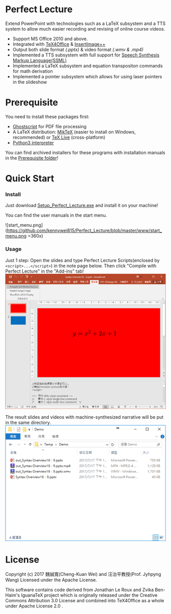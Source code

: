Perfect Lecture
======
Extend PowerPoint with technologies such as a LaTeX subsystem and a TTS system to allow much easier recording and revising of online course videos.

- Support MS Office 2010 and above.
- Integrated with [TeX4Office](https://github.com/kennywei815/TeX4Office) & [InsertImage++](https://github.com/kennywei815/InsertImagePlus)
- Output both slide format _(.pptx)_ & video format _(.wmv & .mp4)_
- Implemented a TTS subsystem with full support for [Speech Synthesis Markup Language(SSML)](https://www.w3.org/TR/speech-synthesis11/)
- Implemented a LaTeX subsystem and equation transpositon commands for math derivation
- Implemented a pointer subsystem which allows for using laser pointers in the slideshow

# Prerequisite
You need to install these packages first:
- [Ghostscript](https://www.ghostscript.com/download/gsdnld.html) for PDF file processing
- A LaTeX distribution: [MikTeX](https://miktex.org/download) (easier to install on Windows, recommended) or [TeX Live](https://www.tug.org/texlive/) (cross-platform)
- [Python3 interpreter](https://www.python.org/downloads/)

You can find archived installers for these programs with installation manuals in the [Prerequisite folder](https://github.com/kennywei815/Perfect_Lecture/blob/master/Prerequisite)!

# Quick Start

### Install
Just download [Setup_Perfect_Lecture.exe](https://github.com/kennywei815/Perfect_Lecture/raw/master/Setup_Perfect_Lecture.exe) and install it on your machine!

You can find the user manuals in the start menu. <br />

![start_menu.png](https://github.com/kennywei815/Perfect_Lecture/blob/master/www/start_menu.png =360x)

### Usage

Just 1 step: Open the slides and type Perfect Lecture Scripts(enclosed by `<script>...</script>`) in the note page below. Then click "Compile with Perfect Lecture" in the "Add-ins" tab!
![step1_compile_with_perfect_lecture.png](https://github.com/kennywei815/Perfect_Lecture/blob/master/www/step1_compile_with_perfect_lecture.png)

The result slides and videos with machine-synthesized narrative will be put in the same directory.
![step4_results.PNG](https://github.com/kennywei815/Perfect_Lecture/blob/master/www/step4_results.PNG)

# License
Copyright (c) 2017 魏誠寬(Cheng-Kuan Wei) and 汪治平教授(Prof. Jyhpyng Wang) Licensed under the Apache License.

This software contains code derived from Jonathan Le Roux and Zvika Ben-Haim's IguanaTeX project which is originally released under the Creative Commons Attribution 3.0 License and combined into TeX4Office as a whole under Apache License 2.0 .